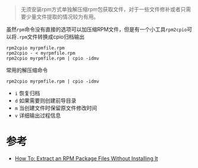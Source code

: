 > 无须安装rpm方式单独解压缩rpm包获取文件，对于一些文件修补或者只需要少量文件提取的情况较为有用。

虽然`rpm`命令没有直接的选项可以加压缩RPM文件，但是有一个小工具`rpm2cpio`可以将`.rpm`文件转换成cpio归档输出

```
rpm2cpio myrpmfile.rpm
rpm2cpio - < myrpmfile.rpm
rpm2cpio myrpmfile.rpm | cpio -idmv
```

常用的解压缩命令

```
rpm2cpio myrpmfile.rpm | cpio -idmv
```

* `i` 恢复归档
* `d` 如果需要则创建前导目录
* `m` 当创建文件时保留原文件修改时间
* `v` 详细输出过程信息

# 参考

* [How To: Extract an RPM Package Files Without Installing It](https://www.cyberciti.biz/tips/how-to-extract-an-rpm-package-without-installing-it.html)